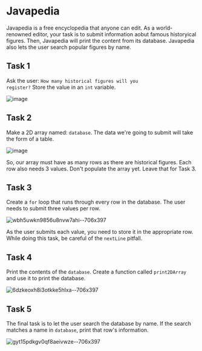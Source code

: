 # Javapedia

Javapedia is a free encyclopedia that anyone can edit. As a world-renowned editor, your task is to submit information aobut famous historyical figures. Then, Javapedia will print the content from its database. Javapedia also lets the user search popular figures by name.

## Task 1
Ask the user: <code>How many historical figures will you register?</code> Store the value in an <code>int</code> variable.<br>

![image](https://github.com/emtaylor1993/Udemy-Courses/assets/93065901/a8237e6a-9ca1-42fc-bb30-70330e42428f)

## Task 2
Make a 2D array named: <code>database</code>. The data we're going to submit will take the form of a table.<br>

![image](https://github.com/emtaylor1993/Udemy-Courses/assets/93065901/14b11ea2-b39f-4e3d-b9ba-d722ec034266)

So, our array must have as many rows as there are historical figures. Each row also needs 3 values. Don't populate the array yet. Leave that for Task 3.

## Task 3
Create a <code>for</code> loop that runs through every row in the database. The user needs to submit three values per row.

![wbh5uwkn9856u8nvw7ahi--706x397](https://github.com/emtaylor1993/Udemy-Courses/assets/93065901/ff1d3b1d-83f5-42a6-959f-ca2fd3dcc41a)

As the user submits each value, you need to store it in the appropriate row. While doing this task, be careful of the <code>nextLine</code> pitfall.

## Task 4
Print the contents of the <code>database</code>. Create a function called <code>print2DArray</code> and use it to print the database.<br>

![6dzkeoxh8i3otkke5hlxa--706x397](https://github.com/emtaylor1993/Udemy-Courses/assets/93065901/2762196a-e2a6-44a7-86f0-e027d6e36931)

## Task 5
The final task is to let the user search the database by name. If the search matches a name in <code>database</code>, print that row's information.

![gyt15pdkgv0qf8aeivwze--706x397](https://github.com/emtaylor1993/Udemy-Courses/assets/93065901/64e81229-8170-4c19-bf32-03bfebb91f46)
